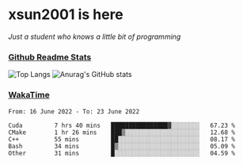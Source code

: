 # xsun2001 is here

*Just a student who knows a little bit of programming*

### [Github Readme Stats](https://github.com/anuraghazra/github-readme-stats)

![Top Langs](https://github-readme-stats.vercel.app/api/top-langs/?username=xsun2001&layout=compact&theme=radical) ![Anurag's GitHub stats](https://github-readme-stats.vercel.app/api?username=xsun2001&show_icons=true&theme=radical)

### [WakaTime](https://wakatime.com)

<!--START_SECTION:waka-->

```text
From: 16 June 2022 - To: 23 June 2022

Cuda         7 hrs 40 mins   ████████████████▓░░░░░░░░   67.23 %
CMake        1 hr 26 mins    ███▒░░░░░░░░░░░░░░░░░░░░░   12.68 %
C++          55 mins         ██░░░░░░░░░░░░░░░░░░░░░░░   08.17 %
Bash         34 mins         █▒░░░░░░░░░░░░░░░░░░░░░░░   05.09 %
Other        31 mins         █░░░░░░░░░░░░░░░░░░░░░░░░   04.59 %
```

<!--END_SECTION:waka-->
